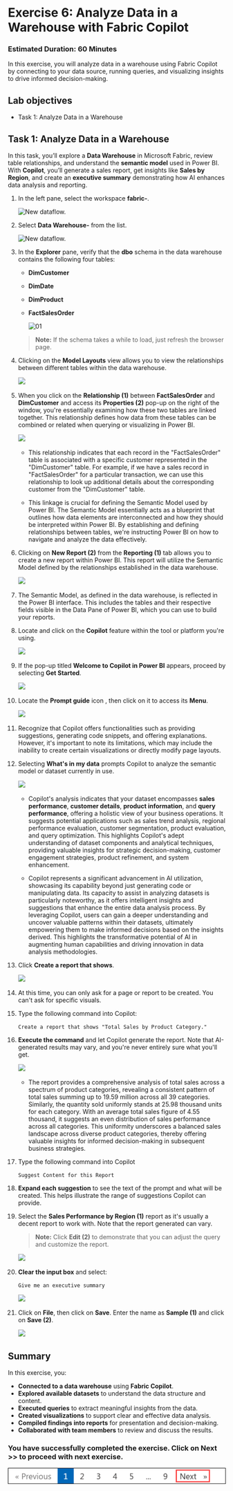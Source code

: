# Exercise 6: Analyze Data in a Warehouse with Fabric Copilot

### Estimated Duration: 60 Minutes

In this exercise, you will analyze data in a warehouse using Fabric Copilot by connecting to your data source, running queries, and visualizing insights to drive informed decision-making. 

## Lab objectives

- Task 1: Analyze Data in a Warehouse

## Task 1: Analyze Data in a Warehouse

In this task, you’ll explore a **Data Warehouse** in Microsoft Fabric, review table relationships, and understand the **semantic model** used in Power BI. With **Copilot**, you’ll generate a sales report, get insights like **Sales by Region**, and create an **executive summary** demonstrating how AI enhances data analysis and reporting.

1. In the left pane, select the workspace **fabric-<inject key="DeploymentID" enableCopy="false"/>**.

   ![New dataflow.](./Images/26.png)
 
1. Select **Data Warehouse-<inject key="DeploymentID" enableCopy="false"/>** from the list.

   ![New dataflow.](./Images/33.png)

1. In the **Explorer** pane, verify that the **dbo** schema in the data warehouse contains the following four tables:
   
   - **DimCustomer**

   - **DimDate**

   - **DimProduct**

   - **FactSalesOrder**

      ![01](./Images/02/Pg4-T2-S9.png)  

    > **Note:** If the schema takes a while to load, just refresh the browser page.
 
1. Clicking on the **Model Layouts** view allows you to view the relationships between different tables within the data warehouse.

    ![](./Images/pg-8.png)

1. When you click on the **Relationship (1)** between **FactSalesOrder** and **DimCustomer** and access its **Properties (2)** pop-up on the right of the window, you're essentially examining how these two tables are linked together. This relationship defines how data from these tables can be combined or related when querying or visualizing in Power BI.

     ![](./Images/Analyze1.png)

    - This relationship indicates that each record in the "FactSalesOrder" table is associated with a specific customer represented in the "DimCustomer" table. For example, if we have a sales record in "FactSalesOrder" for a particular transaction, we can use this relationship to look up additional details about the corresponding customer from the "DimCustomer" table.

    - This linkage is crucial for defining the Semantic Model used by Power BI. The Semantic Model essentially acts as a blueprint that outlines how data elements are interconnected and how they should be interpreted within Power BI. By establishing and defining relationships between tables, we're instructing Power BI on how to navigate and analyze the data effectively.
 
1. Clicking on **New Report (2)** from the **Reporting  (1)** tab allows you to create a new report within Power BI. This report will utilize the Semantic Model defined by the relationships established in the data warehouse.
 
   ![](./Images/pg-08-1.png)

1. The Semantic Model, as defined in the data warehouse, is reflected in the Power BI interface. This includes the tables and their respective fields visible in the Data Pane of Power BI, which you can use to build your reports.

1. Locate and click on the **Copilot** feature within the tool or platform you're using.

   ![](./Images/13.png)

1. If the pop-up titled **Welcome to Copilot in Power BI** appears, proceed by selecting **Get Started**.

   ![](./Images/14.png)

1. Locate the **Prompt guide** icon , then click on it to access its **Menu**.

   ![](./Images/15.png)

1. Recognize that Copilot offers functionalities such as providing suggestions, generating code snippets, and offering explanations. However, it's important to note its limitations, which may include the inability to create certain visualizations or directly modify page layouts.

1. Selecting **What's in my data** prompts Copilot to analyze the semantic model or dataset currently in use.

   ![](./Images/16.png)

   - Copilot's analysis indicates that your dataset encompasses **sales performance**, **customer details**, **product information**, and **query performance**, offering a holistic view of your business operations. It suggests potential applications such as sales trend analysis, regional performance evaluation, customer segmentation, product evaluation, and query optimization. This highlights Copilot's adept understanding of dataset components and analytical techniques, providing valuable insights for strategic decision-making, customer engagement strategies, product refinement, and system enhancement.
    
   - Copilot represents a significant advancement in AI utilization, showcasing its capability beyond just generating code or manipulating data. Its capacity to assist in analyzing datasets is particularly noteworthy, as it offers intelligent insights and suggestions that enhance the entire data analysis process. By leveraging Copilot, users can gain a deeper understanding and uncover valuable patterns within their datasets, ultimately empowering them to make informed decisions based on the insights derived. This highlights the transformative potential of AI in augmenting human capabilities and driving innovation in data analysis methodologies.

1. Click **Create a report that shows**.

    ![](./Images/17.png)
   
1. At this time, you can only ask for a page or report to be created. You can't ask for specific visuals.
 
1. Type the following command into Copilot:
  
    ```
    Create a report that shows "Total Sales by Product Category."
    ```
 
1. **Execute the command** and let Copilot generate the report. Note that AI-generated results may vary, and you're never entirely sure what you'll get.

    ![](./Images/Analyze2.png)

   - The report provides a comprehensive analysis of total sales across a spectrum of product categories, revealing a consistent pattern of total sales summing up to 19.59 million across all 39 categories. Similarly, the quantity sold uniformly stands at 25.98 thousand units for each category. With an average total sales figure of 4.55 thousand, it suggests an even distribution of sales performance across all categories. This uniformity underscores a balanced sales landscape across diverse product categories, thereby offering valuable insights for informed decision-making in subsequent business strategies.

   
1. Type the following command into Copilot

    ```
    Suggest Content for this Report
    ```
 
1. **Expand each suggestion** to see the text of the prompt and what will be created. This helps illustrate the range of suggestions Copilot can provide.
 
1. Select the **Sales Performance by Region (1)** report as it's usually a decent report to work with. Note that the report generated can vary.
  
    >**Note:** Click **Edit (2)** to demonstrate that you can adjust the query and customize the report.

   ![](./Images/Analyze3.png)

1. **Clear the input box** and select:

    ```
    Give me an executive summary
    ```
    
    ![](./Images/23.png)

1. Click on **File**, then click on **Save**. Enter the name as **Sample (1)** and click on **Save (2)**.

   ![](./Images/Analyze4.png)

## Summary

In this exercise, you:

- **Connected to a data warehouse** using **Fabric Copilot**.
- **Explored available datasets** to understand the data structure and content.
- **Executed queries** to extract meaningful insights from the data.
- **Created visualizations** to support clear and effective data analysis.
- **Compiled findings into reports** for presentation and decision-making.
- **Collaborated with team members** to review and discuss the results.

### You have successfully completed the exercise. Click on Next >> to proceed with next exercise.

![05](./Images/nextpage(1).png)